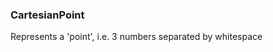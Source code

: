 ### <a id="McUtils.Parsers.RegexPatterns.CartesianPoint">CartesianPoint</a>
Represents a 'point', i.e. 3 numbers separated by whitespace

